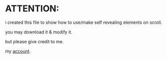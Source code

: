 # ATTENTION:

i created this file to show how to use/make self revealing elements on scroll.

you may download it & modify it.

but please give credit to me.

my [account](https://github.com/NubScript7).

